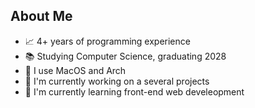 ## About Me
* 📈 4+ years of programming experience
* 📚 Studying Computer Science, graduating 2028
* 💾 I use MacOS and Arch
* 🔭 I'm currently working on a several projects
* 🌱 I'm currently learning front-end web develeopment

<!--
**Jamescorino8/jamescorino8** is a ✨ _special_ ✨ repository because its `README.md` (this file) appears on your GitHub profile.

Here are some ideas to get you started:

- 🔭 I’m currently working on ...
- 🌱 I’m currently learning ...
- 👯 I’m looking to collaborate on ...
- 🤔 I’m looking for help with ...
- 💬 Ask me about ...
- 📫 How to reach me: ...
- 😄 Pronouns: ...
- ⚡ Fun fact: ...
-->
